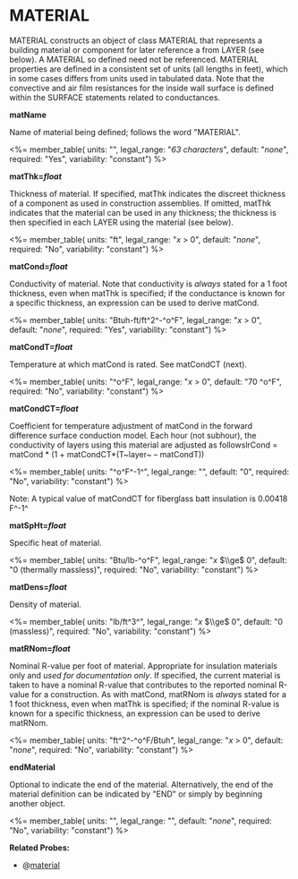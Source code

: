 # MATERIAL

MATERIAL constructs an object of class MATERIAL that represents a building material or component for later reference a from LAYER (see below). A MATERIAL so defined need not be referenced. MATERIAL properties are defined in a consistent set of units (all lengths in feet), which in some cases differs from units used in tabulated data. Note that the convective and air film resistances for the inside wall surface is defined within the SURFACE statements related to conductances.

**matName**

Name of material being defined; follows the word "MATERIAL".

<%= member_table(
  units: "",
  legal_range: "*63 characters*",
  default: "*none*",
  required: "Yes",
  variability: "constant") %>

**matThk=*float***

Thickness of material. If specified, matThk indicates the discreet thickness of a component as used in construction assemblies. If omitted, matThk indicates that the material can be used in any thickness; the thickness is then specified in each LAYER using the material (see below).

<%= member_table(
  units: "ft",
  legal_range: "*x* $>$ 0",
  default: "*none*",
  required: "No",
  variability: "constant") %>

**matCond=*float***

Conductivity of material. Note that conductivity is *always* stated for a 1 foot thickness, even when matThk is specified; if the conductance is known for a specific thickness, an expression can be used to derive matCond.

<%= member_table(
  units: "Btuh-ft/ft^2^-^o^F",
  legal_range: "*x* $>$ 0",
  default: "*none*",
  required: "Yes",
  variability: "constant") %>

**matCondT=*float***

Temperature at which matCond is rated. See matCondCT (next).

<%= member_table(
  units: "^o^F",
  legal_range: "*x* $>$ 0",
  default: "70 ^o^F",
  required: "No",
  variability: "constant") %>

**matCondCT=*float***

Coefficient for temperature adjustment of matCond in the forward difference surface conduction model. Each hour (not subhour), the conductivity of layers using this material are adjusted as followslrCond = matCond \* (1 + matCondCT\*(T~layer~ – matCondT))

<%= member_table(
  units: "^o^F^-1^",
  legal_range: "",
  default: "0",
  required: "No",
  variability: "constant") %>

Note: A typical value of matCondCT for fiberglass batt insulation is 0.00418 F^-1^

**matSpHt=*float***

Specific heat of material.

<%= member_table(
  units: "Btu/lb-^o^F",
  legal_range: "*x* $\\ge$ 0",
  default: "0 (thermally massless)",
  required: "No",
  variability: "constant") %>

**matDens=*float***

Density of material.

<%= member_table(
  units: "lb/ft^3^",
  legal_range: "*x* $\\ge$ 0",
  default: "0 (massless)",
  required: "No",
  variability: "constant") %>

**matRNom=*float***

Nominal R-value per foot of material. Appropriate for insulation materials only and *used for documentation only*. If specified, the current material is taken to have a nominal R-value that contributes to the reported nominal R-value for a construction. As with matCond, matRNom is *always* stated for a 1 foot thickness, even when matThk is specified; if the nominal R-value is known for a specific thickness, an expression can be used to derive matRNom.

<%= member_table(
  units: "ft^2^-^o^F/Btuh",
  legal_range: "*x* $>$ 0",
  default: "*none*",
  required: "No",
  variability: "constant") %>

**endMaterial**

Optional to indicate the end of the material. Alternatively, the end of the material definition can be indicated by "END" or simply by beginning another object.

<%= member_table(
  units: "",
  legal_range: "",
  default: "*none*",
  required: "No",
  variability: "constant") %>

**Related Probes:**

- @[material](#p_material)
